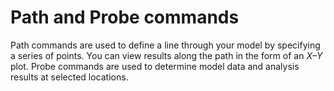 # Path and Probe commands

Path commands are used to define a line through your model by specifying a series of points. You can view results along the path in the form of an *X–Y* plot. Probe commands are used to determine model data and analysis results at selected locations.